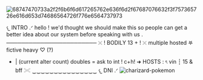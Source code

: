 ![68747470733a2f2f6b6f6d617265762e636f6d2f67687076632f3f757365726e616d653d74686564726f776e6564737973](https://github.com/user-attachments/assets/25e44028-164e-4995-8044-2a7323775538)

𐔌 INTRO .ᐟ
hello ! we'd thought we should make this so people can get a better idea about our system before speaking with us . ────────────────────────
𓏴 ! BODILY 13 + ! 𓏴
multiple hosted 𖤐 fictive heavy ♡ (?)
 + | (current alter count)
doubles = ask to int !
c+h!
➜ HOSTS : ৎ
vin ┆ 15 & bff 𓏵
‿‿‿‿‿‿‿‿‿‿‿‿‿‿‿
𐔌 DNI .ᐟ
![charizard-pokemon](https://github.com/user-attachments/assets/500fc8d4-866d-4c66-9ca0-c5ead97d3e2d)
